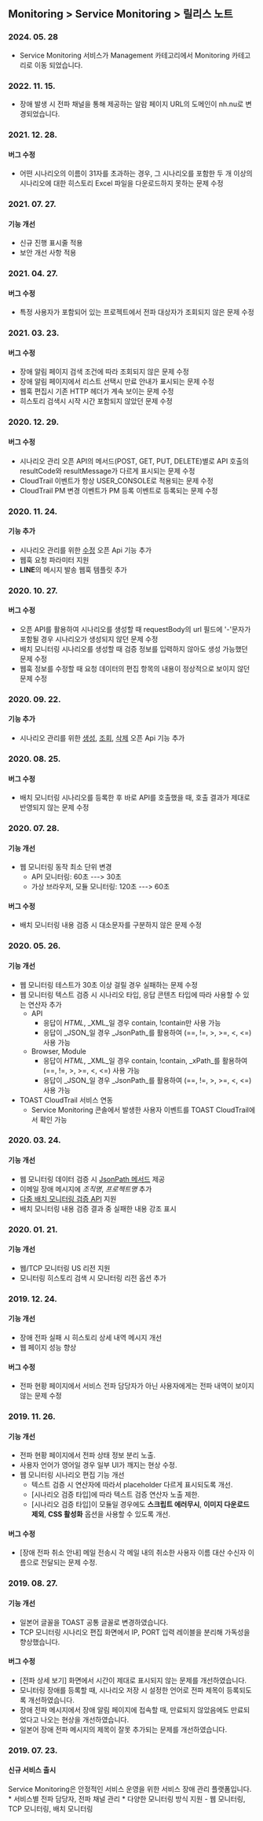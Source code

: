 ## Monitoring > Service Monitoring > 릴리스 노트

### 2024. 05. 28
* Service Monitoring 서비스가 Management 카테고리에서 Monitoring 카테고리로 이동 되었습니다.

### 2022. 11. 15.
* 장애 발생 시 전파 채널을 통해 제공하는 알람 페이지 URL의 도메인이 nh.nu로 변경되었습니다.

### 2021. 12. 28.

#### 버그 수정
* 어떤 시나리오의 이름이 31자를 초과하는 경우, 그 시나리오를 포함한 두 개 이상의 시나리오에 대한 히스토리 Excel 파일을 다운로드하지 못하는 문제 수정

### 2021. 07. 27.

#### 기능 개선
* 신규 진행 표시줄 적용
* 보안 개선 사항 적용

### 2021. 04. 27.

#### 버그 수정
* 특정 사용자가 포함되어 있는 프로젝트에서 전파 대상자가 조회되지 않은 문제 수정

### 2021. 03. 23.

#### 버그 수정
* 장애 알림 페이지 검색 조건에 따라 조회되지 않은 문제 수정
* 장애 알림 페이지에서 리스트 선택시 만료 안내가 표시되는 문제 수정
* 웹훅 편집시 기존 HTTP 헤더가 계속 보이는 문제 수정
* 히스토리 검색시 시작 시간 포함되지 않았던 문제 수정


### 2020. 12. 29.

#### 버그 수정
* 시나리오 관리 오픈 API의 메서드(POST, GET, PUT, DELETE)별로 API 호출의 resultCode와 resultMessage가 다르게 표시되는 문제 수정
* CloudTrail 이벤트가 항상 USER_CONSOLE로 적용되는 문제 수정
* CloudTrail PM 변경 이벤트가 PM 등록 이벤트로 등록되는 문제 수정

### 2020. 11. 24.

#### 기능 추가
* 시나리오 관리를 위한 [수정](/Management/Service%20Monitoring/ko/api-guide/#_15) 오픈 Api 기능 추가
* 웹훅 요청 파라미터 지원
* **LINE**의 메시지 발송 웹훅 템플릿 추가

### 2020. 10. 27.

#### 버그 수정
* 오픈 API를 활용하여 시나리오를 생성할 때 requestBody의 url 필드에 '-'문자가 포함될 경우 시나리오가 생성되지 않던 문제 수정
* 배치 모니터링 시나리오를 생성할 때 검증 정보를 입력하지 않아도 생성 가능했던 문제 수정
* 웹훅 정보를 수정할 때 요청 데이터의 편집 항목의 내용이 정상적으로 보이지 않던 문제 수정

### 2020. 09. 22.

#### 기능 추가
* 시나리오 관리를 위한 [생성](/Management/Service%20Monitoring/ko/api-guide/#_8), [조회](/Management/Service%20Monitoring/ko/api-guide/#_11), [삭제](/Management/Service%20Monitoring/ko/api-guide/#_13) 오픈 Api 기능 추가

### 2020. 08. 25.

#### 버그 수정
* 배치 모니터링 시나리오를 등록한 후 바로 API를 호출했을 때, 호출 결과가 제대로 반영되지 않는 문제 수정 

### 2020. 07. 28.

#### 기능 개선
* 웹 모니터링 동작 최소 단위 변경
  * API 모니터링: 60초 ---> 30초
  * 가상 브라우저, 모듈 모니터링: 120초 ---> 60초

#### 버그 수정
* 배치 모니터링 내용 검증 시 대소문자를 구분하지 않은 문제 수정


### 2020. 05. 26.

#### 기능 개선
* 웹 모니터링 테스트가 30초 이상 걸릴 경우 실패하는 문제 수정
* 웹 모니터링 텍스트 검증 시 시나리오 타입, 응답 콘텐츠 타입에 따라 사용할 수 있는 연산자 추가
  * API
    * 응답이 _HTML_, _XML_일 경우 contain, !contain만 사용 가능
    * 응답이 _JSON_일 경우 _JsonPath_를 활용하여 (==, !=, >, >=, <, <=) 사용 가능
  * Browser, Module
    * 응답이 _HTML_, _XML_일 경우 contain, !contain, _xPath_를 활용하여 (==, !=, >, >=, <, <=) 사용 가능
    * 응답이 _JSON_일 경우 _JsonPath_를 활용하여 (==, !=, >, >=, <, <=) 사용 가능
* TOAST CloudTrail 서비스 연동
  * Service Monitoring 콘솔에서 발생한 사용자 이벤트를 TOAST CloudTrail에서 확인 가능

### 2020. 03. 24.

#### 기능 개선
* 웹 모니터링 데이터 검증 시 [JsonPath 메서드](/Management/Service%20Monitoring/ko/console-guide/#_9) 제공
* 이메일 장애 메시지에 _조직명_, _프로젝트명_ 추가
* [다중 배치 모니터링 검증 API](/Management/Service%20Monitoring/ko/api-guide/#_5) 지원
* 배치 모니터링 내용 검증 결과 중 실패한 내용 강조 표시

### 2020. 01. 21.

#### 기능 개선
* 웹/TCP 모니터링 US 리전 지원
* 모니터링 히스토리 검색 시 모니터링 리전 옵션 추가

### 2019. 12. 24.

#### 기능 개선
* 장애 전파 실패 시 히스토리 상세 내역 메시지 개선
* 웹 페이지 성능 향상

#### 버그 수정
* 전파 현황 페이지에서 서비스 전파 담당자가 아닌 사용자에게는 전파 내역이 보이지 않는 문제 수정

### 2019. 11. 26.

#### 기능 개선
* 전파 현황 페이지에서 전파 상태 정보 분리 노출.
* 사용자 언어가 영어일 경우 일부 UI가 깨지는 현상 수정.
* 웹 모니터링 시나리오 편집 기능 개선
  * 텍스트 검증 시 연산자에 따라서 placeholder 다르게 표시되도록 개선.
  * [시나리오 검증 타입]에 따라 텍스트 검증 연산자 노출 제한.
  * [시나리오 검증 타입]이 모듈일 경우에도 **스크립트 에러무시**, **이미지 다운로드 제외**, **CSS 활성화** 옵션을 사용할 수 있도록 개선.

#### 버그 수정
* [장애 전파 취소 안내] 메일 전송시 각 메일 내의 취소한 사용자 이름 대산 수신자 이름으로 전달되는 문제 수정.

### 2019. 08. 27.

#### 기능 개선
* 일본어 글꼴을 TOAST 공통 글꼴로 변경하였습니다.
* TCP 모니터링 시나리오 편집 화면에서 IP, PORT 입력 레이블을 분리해 가독성을 향상했습니다.

#### 버그 수정
* [전파 상세 보기] 화면에서 시간이 제대로 표시되지 않는 문제를 개선하였습니다.
* 모니터링 장애를 등록할 때, 시나리오 저장 시 설정한 언어로 전파 제목이 등록되도록 개선하였습니다.
* 장애 전파 메시지에서 장애 알림 페이지에 접속할 때, 만료되지 않았음에도 만료되었다고 나오는 현상을 개선하였습니다.
* 일본어 장애 전파 메시지의 제목이 잘못 추가되는 문제를 개선하였습니다.

### 2019. 07. 23.

#### 신규 서비스 출시
Service Monitoring은 안정적인 서비스 운영을 위한 서비스 장애 관리 플랫폼입니다. 
	* 서비스별 전파 담당자, 전파 채널 관리
	* 다양한 모니터링 방식 지원 - 웹 모니터링, TCP 모니터링, 배치 모니터링